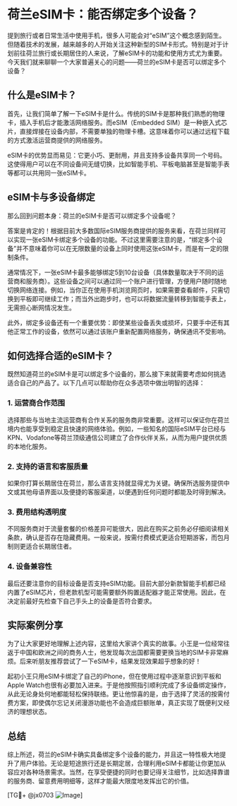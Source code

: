 # 荷兰eSIM卡：能否绑定多个设备？

提到旅行或者日常生活中使用手机，很多人可能会对“eSIM”这个概念感到陌生。但随着技术的发展，越来越多的人开始关注这种新型的SIM卡形式。特别是对于计划前往荷兰旅行或长期居住的人来说，了解eSIM卡的功能和使用方式尤为重要。今天我们就来聊聊一个大家普遍关心的问题——荷兰的eSIM卡是否可以绑定多个设备？

## 什么是eSIM卡？

首先，让我们简单了解一下eSIM卡是什么。传统的SIM卡是那种我们熟悉的物理卡，插入手机后才能激活网络服务。而eSIM（Embedded SIM）是一种嵌入式芯片，直接焊接在设备内部，不需要单独的物理卡槽。这意味着你可以通过远程下载的方式激活运营商提供的网络服务。

eSIM卡的优势显而易见：它更小巧、更耐用，并且支持多设备共享同一个号码。这使得用户可以在不同设备间无缝切换，比如智能手机、平板电脑甚至是智能手表等都可以共用同一张eSIM卡。

## eSIM卡与多设备绑定

那么回到问题本身：荷兰的eSIM卡是否可以绑定多个设备呢？

答案是肯定的！根据目前大多数国际eSIM服务商提供的服务来看，在荷兰同样可以实现一张eSIM卡绑定多个设备的功能。不过这里需要注意的是，“绑定多个设备”并不意味着你可以在无限数量的设备上同时使用这张eSIM卡，而是有一定的限制条件。

通常情况下，一张eSIM卡最多能够绑定5到10台设备（具体数量取决于不同的运营商和服务商）。这些设备之间可以通过同一个账户进行管理，方便用户随时随地切换网络连接。例如，当你正在使用手机浏览网页时，如果需要查看邮件，只需切换到平板即可继续工作；而当外出跑步时，也可以将数据流量转移到智能手表上，无需担心断网情况发生。

此外，绑定多设备还有一个重要优势：即使某些设备丢失或损坏，只要手中还有其他正常工作的设备，依然可以通过该账户重新配置网络服务，确保通讯不受影响。

## 如何选择合适的eSIM卡？

既然知道荷兰的eSIM卡是可以绑定多个设备的，那么接下来就需要考虑如何挑选适合自己的产品了。以下几点可以帮助你在众多选项中做出明智的选择：

### 1. 运营商合作范围
选择那些与当地主流运营商有合作关系的服务商非常重要。这样可以保证你在荷兰境内也能享受到稳定且快速的网络体验。例如，一些知名的国际eSIM平台已经与KPN、Vodafone等荷兰顶级通信公司建立了合作伙伴关系，从而为用户提供优质的本地化服务。

### 2. 支持的语言和客服质量
如果你打算长期居住在荷兰，那么语言支持就显得尤为关键。确保所选服务提供中文或其他母语界面以及便捷的客服渠道，以便遇到任何问题时都能及时得到解决。

### 3. 费用结构透明度
不同服务商对于流量套餐的价格差异可能很大，因此在购买之前务必仔细阅读相关条款，确认是否存在隐藏费用。一般来说，按需付费模式更适合短期游客，而包月制则更适合长期居住者。

### 4. 设备兼容性
最后还要注意你的目标设备是否支持eSIM功能。目前大部分新款智能手机都已经内置了eSIM芯片，但老款机型可能需要额外购置适配器才能正常使用。因此，在决定前最好先检查下自己手头上的设备是否符合要求。

## 实际案例分享

为了让大家更好地理解上述内容，这里给大家讲个真实的故事。小王是一位经常往返于中国和欧洲之间的商务人士，他发现每次出国都需要更换当地的SIM卡非常麻烦。后来听朋友推荐尝试了一下eSIM卡，结果发现效果超乎想象的好！

起初小王只用eSIM卡绑定了自己的iPhone，但在使用过程中逐渐意识到平板和Apple Watch也很有必要加入进来。于是他按照指引顺利完成了多设备绑定操作，从此无论身处何地都能轻松保持联络。更让他惊喜的是，由于选择了灵活的按需付费方案，即使偶尔忘记关闭漫游功能也不会造成巨额账单，真正实现了既便利又经济的理想状态。

## 总结

综上所述，荷兰的eSIM卡确实具备绑定多个设备的能力，并且这一特性极大地提升了用户体验。无论是短途旅行还是长期定居，合理利用eSIM卡都能让你更加从容应对各种场景需求。当然，在享受便捷的同时也要记得关注细节，比如选择靠谱的服务商、留意费用明细等，这样才能最大限度地发挥出它的价值。

[TG💪+ @jx0703 ![Image](https://github.com/user-attachments/assets/dbca1d08-cadb-493c-b0ec-ad6f7a83f270)]